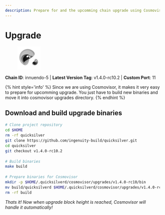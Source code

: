 ```yaml
---
description: Prepare for and the upcomming chain upgrade using Cosmovisor.
---
```


# Upgrade

<figure><img src="https://raw.githubusercontent.com/kj89/cosmos-images/main/logos/quicksilver.png" alt=""><figcaption></figcaption></figure>

**Chain ID**: innuendo-5 | **Latest Version Tag**: v1.4.0-rc10.2 | **Custom Port**: 11

{% hint style='info' %}
Since we are using Cosmovisor, it makes it very easy to prepare for upcomming upgrade.
You just have to build new binaries and move it into cosmovisor upgrades directory.
{% endhint %}

## Download and build upgrade binaries

```bash
# Clone project repository
cd $HOME
rm -rf quicksilver
git clone https://github.com/ingenuity-build/quicksilver.git
cd quicksilver
git checkout v1.4.0-rc10.2

# Build binaries
make build

# Prepare binaries for Cosmovisor
mkdir -p $HOME/.quicksilverd/cosmovisor/upgrades/v1.4.0-rc10/bin
mv build/quicksilverd $HOME/.quicksilverd/cosmovisor/upgrades/v1.4.0-rc10/bin/
rm -rf build
```

*Thats it! Now when upgrade block height is reached, Cosmovisor will handle it automatically!*
